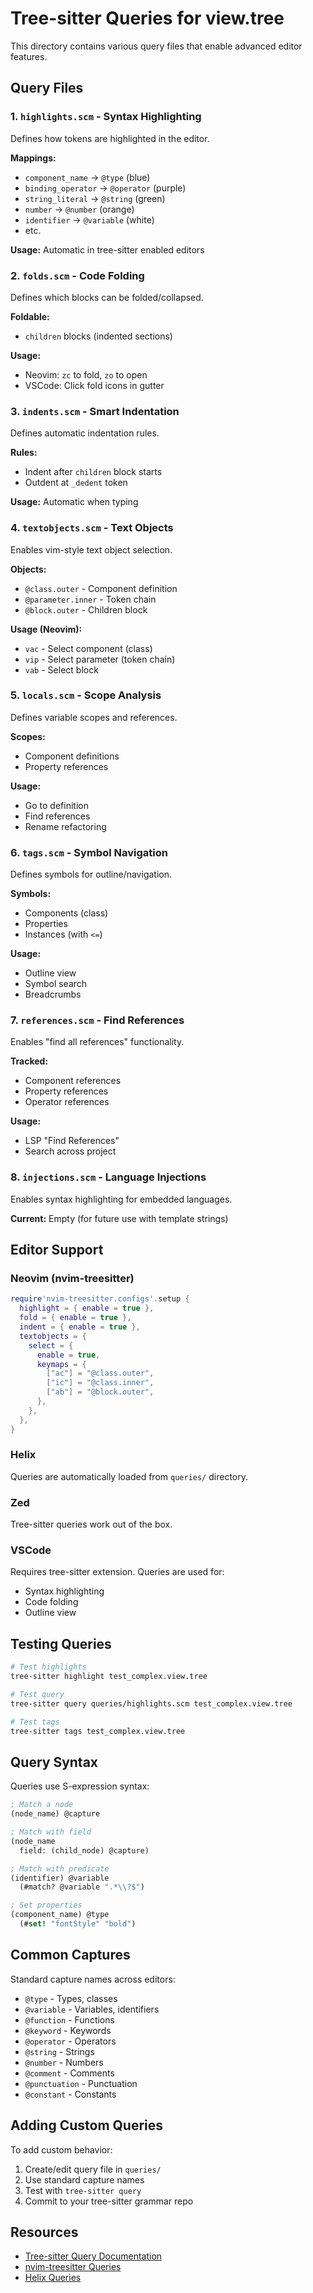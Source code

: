 # Tree-sitter Queries for view.tree

This directory contains various query files that enable advanced editor features.

## Query Files

### 1. `highlights.scm` - Syntax Highlighting
Defines how tokens are highlighted in the editor.

**Mappings:**
- `component_name` → `@type` (blue)
- `binding_operator` → `@operator` (purple)
- `string_literal` → `@string` (green)
- `number` → `@number` (orange)
- `identifier` → `@variable` (white)
- etc.

**Usage:** Automatic in tree-sitter enabled editors

### 2. `folds.scm` - Code Folding
Defines which blocks can be folded/collapsed.

**Foldable:**
- `children` blocks (indented sections)

**Usage:** 
- Neovim: `zc` to fold, `zo` to open
- VSCode: Click fold icons in gutter

### 3. `indents.scm` - Smart Indentation
Defines automatic indentation rules.

**Rules:**
- Indent after `children` block starts
- Outdent at `_dedent` token

**Usage:** Automatic when typing

### 4. `textobjects.scm` - Text Objects
Enables vim-style text object selection.

**Objects:**
- `@class.outer` - Component definition
- `@parameter.inner` - Token chain
- `@block.outer` - Children block

**Usage (Neovim):**
- `vac` - Select component (class)
- `vip` - Select parameter (token chain)
- `vab` - Select block

### 5. `locals.scm` - Scope Analysis
Defines variable scopes and references.

**Scopes:**
- Component definitions
- Property references

**Usage:** 
- Go to definition
- Find references
- Rename refactoring

### 6. `tags.scm` - Symbol Navigation
Defines symbols for outline/navigation.

**Symbols:**
- Components (class)
- Properties
- Instances (with `<=`)

**Usage:**
- Outline view
- Symbol search
- Breadcrumbs

### 7. `references.scm` - Find References
Enables "find all references" functionality.

**Tracked:**
- Component references
- Property references
- Operator references

**Usage:**
- LSP "Find References"
- Search across project

### 8. `injections.scm` - Language Injections
Enables syntax highlighting for embedded languages.

**Current:** Empty (for future use with template strings)

## Editor Support

### Neovim (nvim-treesitter)

```lua
require'nvim-treesitter.configs'.setup {
  highlight = { enable = true },
  fold = { enable = true },
  indent = { enable = true },
  textobjects = {
    select = {
      enable = true,
      keymaps = {
        ["ac"] = "@class.outer",
        ["ic"] = "@class.inner",
        ["ab"] = "@block.outer",
      },
    },
  },
}
```

### Helix

Queries are automatically loaded from `queries/` directory.

### Zed

Tree-sitter queries work out of the box.

### VSCode

Requires tree-sitter extension. Queries are used for:
- Syntax highlighting
- Code folding
- Outline view

## Testing Queries

```bash
# Test highlights
tree-sitter highlight test_complex.view.tree

# Test query
tree-sitter query queries/highlights.scm test_complex.view.tree

# Test tags
tree-sitter tags test_complex.view.tree
```

## Query Syntax

Queries use S-expression syntax:

```scheme
; Match a node
(node_name) @capture

; Match with field
(node_name
  field: (child_node) @capture)

; Match with predicate
(identifier) @variable
  (#match? @variable ".*\\?$")

; Set properties
(component_name) @type
  (#set! "fontStyle" "bold")
```

## Common Captures

Standard capture names across editors:

- `@type` - Types, classes
- `@variable` - Variables, identifiers
- `@function` - Functions
- `@keyword` - Keywords
- `@operator` - Operators
- `@string` - Strings
- `@number` - Numbers
- `@comment` - Comments
- `@punctuation` - Punctuation
- `@constant` - Constants

## Adding Custom Queries

To add custom behavior:

1. Create/edit query file in `queries/`
2. Use standard capture names
3. Test with `tree-sitter query`
4. Commit to your tree-sitter grammar repo

## Resources

- [Tree-sitter Query Documentation](https://tree-sitter.github.io/tree-sitter/using-parsers#pattern-matching-with-queries)
- [nvim-treesitter Queries](https://github.com/nvim-treesitter/nvim-treesitter#adding-queries)
- [Helix Queries](https://docs.helix-editor.com/guides/adding_languages.html#queries)
